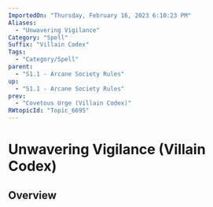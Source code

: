 ```yaml
---
ImportedOn: "Thursday, February 16, 2023 6:10:23 PM"
Aliases:
  - "Unwavering Vigilance"
Category: "Spell"
Suffix: "Villain Codex"
Tags:
  - "Category/Spell"
parent:
  - "S1.1 - Arcane Society Rules"
up:
  - "S1.1 - Arcane Society Rules"
prev:
  - "Covetous Urge (Villain Codex)"
RWtopicId: "Topic_6695"
---
```

# Unwavering Vigilance (Villain Codex)
## Overview
